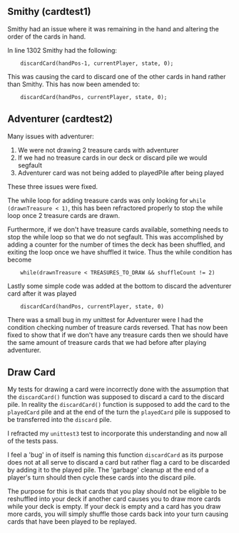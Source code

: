 
## Smithy (cardtest1)

Smithy had an issue where it was remaining in the hand and altering the order of the cards in hand.

In line 1302 Smithy had the following:

        discardCard(handPos-1, currentPlayer, state, 0);

This was causing the card to discard one of the other cards in hand rather than Smithy.  This has now been amended to:

        discardCard(handPos, currentPlayer, state, 0);

## Adventurer (cardtest2)

Many issues with adventurer:

1. We were not drawing 2 treasure cards with adventurer 
2. If we had no treasure cards in our deck or discard pile we would segfault
3. Adventurer card was not being added to playedPile after being played

These three issues were fixed.

The while loop for adding treasure cards was only looking for `while (drawnTreasure < 1)`, this has been refractored properly to stop the while loop once 2 treasure cards are drawn.

Furthermore, if we don't have treasure cards available, something needs to stop the while loop so that we do not segfault.  This was accomplished by adding a counter for the number of times the deck has been shuffled, and exiting the loop once we have shuffled it twice.  Thus the while condition has become

        while(drawnTreasure < TREASURES_TO_DRAW && shuffleCount != 2) 

Lastly some simple code was added at the bottom to discard the adventurer card after it was played

        discardCard(handPos, currentPlayer, state, 0)

There was a small bug in my unittest for Adventurer were I had the condition checking number of treasure 
cards reversed.  That has now been fixed to show that if we don't have any treasure cards then we should
have the same amount of treasure cards that we had before after playing adventurer. 

## Draw Card

My tests for drawing a card were incorrectly done with the assumption that the
`discardCard()` function was supposed to discard a card to the discard pile.  In reality
the `discardCard()` function is supposed to add the card to the `playedCard` pile and at 
the end of the turn the `playedCard` pile is supposed to be transferred into the `discard` pile.

I refracted my `unittest3` test to incorporate this understanding and now all of the tests pass.

I feel a 'bug' in of itself is naming this function `discardCard` as its purpose does not at all serve
to discard a card but rather flag a card to be discarded by adding it to the played pile.  The 'garbage'
cleanup at the end of a player's turn should then cycle these cards into the discard pile.

The purpose for this is that cards that you play should not be eligible to be reshuffled into your deck
if another card causes you to draw more cards while your deck is empty.  If your deck is empty
and a card has you draw more cards, you will simply shuffle those cards back into your turn causing
cards that have been played to be replayed.  
